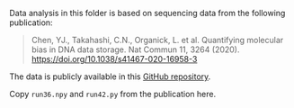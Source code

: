 Data analysis in this folder is based on sequencing data from the following publication:

> Chen, YJ., Takahashi, C.N., Organick, L. et al. Quantifying molecular bias in DNA data storage. Nat Commun 11, 3264 (2020). https://doi.org/10.1038/s41467-020-16958-3

The data is publicly available in this [GitHub repository](https://github.com/uwmisl/storage-biasing-ncomms20).

Copy `run36.npy` and `run42.py` from the publication here.